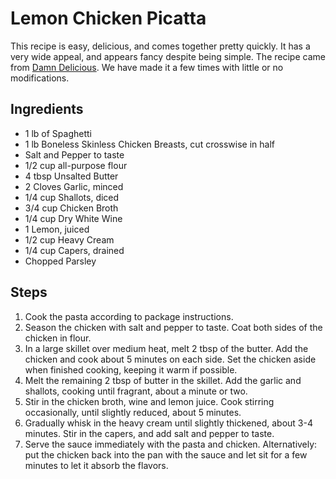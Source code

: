 # Lemon Chicken Picatta
This recipe is easy, delicious, and comes together pretty quickly. It has a very wide appeal, and appears fancy despite being simple. The recipe came from [Damn Delicious](https://damndelicious.net/2016/02/26/easy-lemon-chicken-piccata/#comments). We have made it a few times with little or no modifications.

## Ingredients
- 1 lb of Spaghetti
- 1 lb Boneless Skinless Chicken Breasts, cut crosswise in half
- Salt and Pepper to taste
- 1/2 cup all-purpose flour
- 4 tbsp Unsalted Butter
- 2 Cloves Garlic, minced 
- 1/4 cup Shallots, diced
- 3/4 cup Chicken Broth
- 1/4 cup Dry White Wine
- 1 Lemon, juiced
- 1/2 cup Heavy Cream
- 1/4 cup Capers, drained
- Chopped Parsley

## Steps
1. Cook the pasta according to package instructions.
2. Season the chicken with salt and pepper to taste. Coat both sides of the chicken in flour.
3. In a large skillet over medium heat, melt 2 tbsp of the butter. Add the chicken and cook about 5 minutes on each side. Set the chicken aside when finished cooking, keeping it warm if possible.
4. Melt the remaining 2 tbsp of butter in the skillet. Add the garlic and shallots, cooking until fragrant, about a minute or two.
5. Stir in the chicken broth, wine and lemon juice. Cook stirring occasionally, until slightly reduced, about 5 minutes.
6. Gradually whisk in the heavy cream until slightly thickened, about 3-4 minutes. Stir in the capers, and add salt and pepper to taste.
7. Serve the sauce immediately with the pasta and chicken. Alternatively: put the chicken back into the pan with the sauce and let sit for a few minutes to let it absorb the flavors.